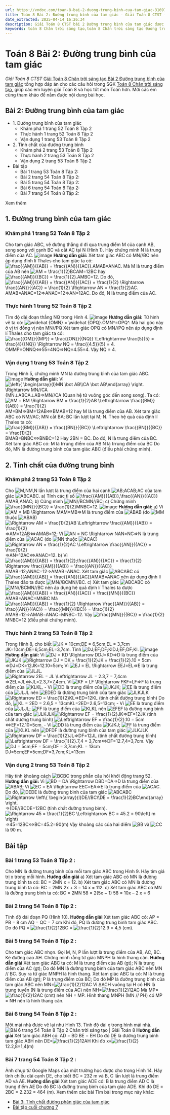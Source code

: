 ```yaml
---
url: https://vndoc.com/toan-8-bai-2-duong-trung-binh-cua-tam-giac-316973
title: Toán 8 Bài 2: Đường trung bình của tam giác - Giải Toán 8 CTST - VnDoc.com
date_extracted: 2025-04-14 16:26:34
description: Giải Toán 8 CTST bài 2 Đường trung bình của tam giác được VnDoc biên soạn lời giải nhằm giúp các em nắm được nội dung được học trong bài, luyện giải Toán 8 hiệu quả.
keywords: toán 8 Chân trời sáng tạo,toán 8 Chân trời sáng tạo Đường trung bình của tam giác,toán lớp 8 Chân trời sáng tạo,giải toán 8 Chân trời sáng tạo,giải sgk toán 8 Chân trời sáng tạo,sgk toán 8 Chân trời sáng tạo,sách giáo khoa toán 8 Chân trời sáng tạo,toán 8 Đường trung bình của tam giác,giải toán 8 ctst,giải toán 8 Đường trung bình của tam giác
---
```


# Toán 8 Bài 2: Đường trung bình của tam giác
 _Giải Toán 8 CTST_
[Giải Toán 8 Chân trời sáng tạo Bài 2 Đường trung bình của tam giác](<https://vndoc.com/toan-8-bai-2-duong-trung-binh-cua-tam-giac-316973>) tổng hợp đáp án cho các câu hỏi trong SGK [Toán 8 Chân trời sáng tạo,](<https://vndoc.com/toan-8-chan-troi-sang-tao>) giúp các em luyện giải Toán 8 và học tốt môn Toán hơn. Mời các em cùng tham khảo để nắm được nội dung bài học.
## Bài 2: Đường trung bình của tam giác
  * 1\. Đường trung bình của tam giác
    * Khám phá 1 trang 52 Toán 8 Tập 2
    * Thực hành 1 trang 52 Toán 8 Tập 2
    * Vận dụng 1 trang 53 Toán 8 Tập 2
  * 2\. Tính chất của đường trung bình
    * Khám phá 2 trang 53 Toán 8 Tập 2
    * Thực hành 2 trang 53 Toán 8 Tập 2
    * Vận dụng 2 trang 53 Toán 8 Tập 2
  * Bài tập
    * Bài 1 trang 53 Toán 8 Tập 2:
    * Bài 2 trang 54 Toán 8 Tập 2:
    * Bài 5 trang 54 Toán 8 Tập 2:
    * Bài 6 trang 54 Toán 8 Tập 2:
    * Bài 7 trang 54 Toán 8 Tập 2:

Xem thêm
## **1\. Đường trung bình của tam giác**
### Khám phá 1 trang 52 Toán 8 Tập 2
Cho tam giác ABC, vẽ đường thẳng d đi qua trung điểm M của cạnh AB, song song với cạnh BC và cắt AC tại N \(Hình 1\). Hãy chứng minh N là trung điểm của AC.
![image](https://i.vdoc.vn/data/image/2025/02/13/1-48.png)
**Hướng dẫn giải:**
Xét tam giác ABC có MN//BC nên áp dụng định lí Thales cho tam giác ta có:
![\\frac{{AM}}{{AB}} = \\frac{{AN}}{{AC}}.](https://i.vdoc.vn/data/image/blank.png)AMAB=ANAC.
Mà M là trung điểm của AB nên ![AM = \\frac{1}{2}BC](https://i.vdoc.vn/data/image/blank.png)AM=12BC hay ![\\frac{{AM}}{{BC}} = \\frac{1}{2}.](https://i.vdoc.vn/data/image/blank.png)AMBC=12.
Do đó, ![\\frac{{AM}}{{AB}} = \\frac{{AN}}{{AC}} = \\frac{1}{2} \\Rightarrow \\frac{{AN}}{{AC}} = \\frac{1}{2} \\Rightarrow AN = \\frac{1}{2}AC.](https://i.vdoc.vn/data/image/blank.png)AMAB=ANAC=12⇒ANAC=12⇒AN=12AC.
Do đó, N là trung điểm của AC.
### Thực hành 1 trang 52 Toán 8 Tập 2
Tìm độ dài đoạn thẳng NQ trong Hình 4.
![image](https://i.vdoc.vn/data/image/2025/02/13/1-49.png)
**Hướng dẫn giải:**
Từ hình vẽ ta có: ![\\widehat {OMN} = \\widehat {OPQ}.](https://i.vdoc.vn/data/image/blank.png)OMN^=OPQ^.
Mà hai góc này ở vị trí đồng vị nên MN//PQ
Xét tam giác OPQ có MN//PQ nên áp dụng định lí Thales cho tam giác ta có:
![\\frac{{OM}}{{MP}} = \\frac{{ON}}{{NQ}} \\Leftrightarrow \\frac{5}{5} = \\frac{4}{{NQ}} \\Rightarrow NQ = \\frac{{4.5}}{5} = 4.](https://i.vdoc.vn/data/image/blank.png)OMMP=ONNQ⇔55=4NQ⇒NQ=4.55=4.
Vậy NQ = 4.
### Vận dụng 1 trang 53 Toán 8 Tập 2
Trong Hình 5, chứng minh MN là đường trung bình của tam giác ABC.
![image](https://i.vdoc.vn/data/image/2025/02/13/1-50.png)
**Hướng dẫn giải:**
Vì ![\\left\\{ \\begin{array}{l}MN \\bot AB\\\\CA \\bot AB\\end{array} \\right. \\Rightarrow MN//CA](https://i.vdoc.vn/data/image/blank.png)\{MN⊥ABCA⊥AB⇒MN//CA \(Quan hệ từ vuông góc đến song song\).
Ta có:
![AM = BM \\Rightarrow BM = \\frac{1}{2}AB \\Leftrightarrow \\frac{{BM}}{{AB}} = \\frac{1}{2}](https://i.vdoc.vn/data/image/blank.png)AM=BM⇒BM=12AB⇔BMAB=12 hay M là trung điểm của AB.
Xét tam giác ABC có NM//AC; MN cắt BA; BC lần lượt tại M; N. Theo hệ quả của định lí Thales ta có:
![\\frac{{BM}}{{AB}} = \\frac{{BN}}{{BC}} \\Leftrightarrow \\frac{{BN}}{{BC}} = \\frac{1}{2}](https://i.vdoc.vn/data/image/blank.png)BMAB=BNBC⇔BNBC=12
Hay 2BN = BC. Do đó, N là trung điểm của BC.
Xét tam giác ABC có:
M là trrung điểm của AB
N là trrung điểm của BC
Do đó, MN là đường trung bình của tam giác ABC \(điều phải chứng minh\).
## 2\. Tính chất của đường trung bình
### Khám phá 2 trang 53 Toán 8 Tập 2
Cho ![M,N](https://i.vdoc.vn/data/image/blank.png)M,N lần lượt là trung điểm của hai cạnh ![AB;AC](https://i.vdoc.vn/data/image/blank.png)AB;AC của tam giác ![ABC](https://i.vdoc.vn/data/image/blank.png)ABC.
a\) Tính các tỉ số ![\\frac{{AM}}{{AB}},\\frac{{AN}}{{AC}}](https://i.vdoc.vn/data/image/blank.png)AMAB,ANAC;
b\) Cứng mình ![MN//BC](https://i.vdoc.vn/data/image/blank.png)MN//BC;
c\) Chứng minh ![\\frac{{MN}}{{BC}} = \\frac{1}{2}](https://i.vdoc.vn/data/image/blank.png)MNBC=12.
![image](https://i.vdoc.vn/data/image/2025/02/13/1-51.png)
**Hướng dẫn giải:**
a\) Vì ![AM = MB \\Rightarrow M](https://i.vdoc.vn/data/image/blank.png)AM=MB⇒M là trung điểm của ![AB](https://i.vdoc.vn/data/image/blank.png)AB \(do ![M](https://i.vdoc.vn/data/image/blank.png)M thuộc ![AB](https://i.vdoc.vn/data/image/blank.png)AB\)
![\\Rightarrow AM = \\frac{1}{2}AB \\Leftrightarrow \\frac{{AM}}{{AB}} = \\frac{1}{2}](https://i.vdoc.vn/data/image/blank.png)⇒AM=12AB⇔AMAB=12;
Vì ![AN = NC \\Rightarrow N](https://i.vdoc.vn/data/image/blank.png)AN=NC⇒N là trung điểm của ![AC](https://i.vdoc.vn/data/image/blank.png)AC \(do ![N](https://i.vdoc.vn/data/image/blank.png)N thuộc ![AC](https://i.vdoc.vn/data/image/blank.png)AC\)
![\\Rightarrow AN = \\frac{1}{2}AC \\Leftrightarrow \\frac{{AN}}{{AC}} = \\frac{1}{2}](https://i.vdoc.vn/data/image/blank.png)⇒AN=12AC⇔ANAC=12.
b\) Vì ![\\frac{{AM}}{{AB}} = \\frac{1}{2};\\frac{{AN}}{{AC}} = \\frac{1}{2} \\Rightarrow \\frac{{AM}}{{AB}} = \\frac{{AN}}{{AC}}](https://i.vdoc.vn/data/image/blank.png)AMAB=12;ANAC=12⇒AMAB=ANAC.
Xét tam giác ![ABC](https://i.vdoc.vn/data/image/blank.png)ABC có ![\\frac{{AM}}{{AB}} = \\frac{{AN}}{{AC}}](https://i.vdoc.vn/data/image/blank.png)AMAB=ANAC nên áp dụng định lí Thales đảo ta được ![MN//BC](https://i.vdoc.vn/data/image/blank.png)MN//BC.
c\) Xét tam giác ![ABC](https://i.vdoc.vn/data/image/blank.png)ABC có ![MN//BC](https://i.vdoc.vn/data/image/blank.png)MN//BC nên áp dụng hệ quả định lí Thales ta được ![\\frac{{AM}}{{AB}} = \\frac{{AN}}{{AC}} = \\frac{{MN}}{{BC}}](https://i.vdoc.vn/data/image/blank.png)AMAB=ANAC=MNBC
Mà ![\\frac{{AM}}{{AB}} = \\frac{1}{2} \\Rightarrow \\frac{{AM}}{{AB}} = \\frac{{AN}}{{AC}} = \\frac{{MN}}{{BC}} = \\frac{1}{2}](https://i.vdoc.vn/data/image/blank.png)AMAB=12⇒AMAB=ANAC=MNBC=12.
Vậy ![\\frac{{MN}}{{BC}} = \\frac{1}{2}](https://i.vdoc.vn/data/image/blank.png)MNBC=12 \(điều phải chứng minh\).
### Thực hành 2 trang 53 Toán 8 Tập 2
Trong Hình 8, cho biết ![JK = 10cm;DE = 6,5cm;EL = 3,7cm](https://i.vdoc.vn/data/image/blank.png)JK=10cm;DE=6,5cm;EL=3,7cm. Tính ![DJ;EF;DF;KI](https://i.vdoc.vn/data/image/blank.png)DJ;EF;DF;KI.
![image](https://i.vdoc.vn/data/image/2025/02/13/1-52.png)
**Hướng dẫn giải:**
Vì ![DJ = KD \\Rightarrow D](https://i.vdoc.vn/data/image/blank.png)DJ=KD⇒D là trung điểm của ![JK](https://i.vdoc.vn/data/image/blank.png)JK
![\\Rightarrow DJ = DK = \\frac{1}{2}JK = \\frac{1}{2}.10 = 5cm](https://i.vdoc.vn/data/image/blank.png)⇒DJ=DK=12JK=12.10=5cm;
Vì ![EJ = EL \\Rightarrow E](https://i.vdoc.vn/data/image/blank.png)EJ=EL⇒E là trung điểm của ![JL](https://i.vdoc.vn/data/image/blank.png)JL.
![\\Rightarrow 2EL = JL \\Leftrightarrow JL = 2.3,7 = 7,4cm](https://i.vdoc.vn/data/image/blank.png)⇒2EL=JL⇔JL=2.3,7=7,4cm.
Vì ![KF = LF \\Rightarrow F](https://i.vdoc.vn/data/image/blank.png)KF=LF⇒F là trung điểm của ![KL](https://i.vdoc.vn/data/image/blank.png)KL.
\- Vì ![D](https://i.vdoc.vn/data/image/blank.png)D là trung điểm của ![JK](https://i.vdoc.vn/data/image/blank.png)JK; ![E](https://i.vdoc.vn/data/image/blank.png)E là trung điểm của ![JL](https://i.vdoc.vn/data/image/blank.png)JL nên ![ED](https://i.vdoc.vn/data/image/blank.png)ED là đường trung bình của tam giác ![JLK](https://i.vdoc.vn/data/image/blank.png)JLK![\\Rightarrow ED = \\frac{1}{2}KL](https://i.vdoc.vn/data/image/blank.png)⇒ED=12KL \(tính chất đường trung bình\)
Do đó, ![KL = 2ED = 2.6,5 = 13cm](https://i.vdoc.vn/data/image/blank.png)KL=2ED=2.6,5=13cm;
\- Vì ![E](https://i.vdoc.vn/data/image/blank.png)E là trung điểm của ![JL](https://i.vdoc.vn/data/image/blank.png)JL; ![F](https://i.vdoc.vn/data/image/blank.png)F là trung điểm của ![KL](https://i.vdoc.vn/data/image/blank.png)KL nên ![EF](https://i.vdoc.vn/data/image/blank.png)EF là đường rung bình của tam giác ![JLK](https://i.vdoc.vn/data/image/blank.png)JLK![\\Rightarrow EF = \\frac{1}{2}JK](https://i.vdoc.vn/data/image/blank.png)⇒EF=12JK \(tính chất đường trung bình\)
![\\Leftrightarrow EF = \\frac{1}{2}.10 = 5cm](https://i.vdoc.vn/data/image/blank.png)⇔EF=12.10=5cm.
\- Vì ![D](https://i.vdoc.vn/data/image/blank.png)D là trung điểm của ![KJ](https://i.vdoc.vn/data/image/blank.png)KJ; ![F](https://i.vdoc.vn/data/image/blank.png)F là trung điểm của ![KL](https://i.vdoc.vn/data/image/blank.png)KL nên ![DF](https://i.vdoc.vn/data/image/blank.png)DF là đường rung bình của tam giác ![JLK](https://i.vdoc.vn/data/image/blank.png)JLK![\\Rightarrow DF = \\frac{1}{2}JL](https://i.vdoc.vn/data/image/blank.png)⇒DF=12JL \(tính chất đường trung bình\)
![\\Leftrightarrow DF = \\frac{1}{2}.7,4 = 3,7cm](https://i.vdoc.vn/data/image/blank.png)⇔DF=12.7,4=3,7cm.
Vậy ![DJ = 5cm;EF = 5cm;DF = 3,7cm;KL = 13cm](https://i.vdoc.vn/data/image/blank.png)DJ=5cm;EF=5cm;DF=3,7cm;KL=13cm
### Vận dụng 2 trang 53 Toán 8 Tập 2
Hãy tính khoảng cách ![BC](https://i.vdoc.vn/data/image/blank.png)BC trong phần câu hỏi khởi động trang 52.
**Hướng dẫn giải:**
Vì ![BD = DA \\Rightarrow D](https://i.vdoc.vn/data/image/blank.png)BD=DA⇒D là trung điểm của ![AB](https://i.vdoc.vn/data/image/blank.png)AB;
Vì ![EC = EA \\Rightarrow E](https://i.vdoc.vn/data/image/blank.png)EC=EA⇒E là trung điểm của ![AC](https://i.vdoc.vn/data/image/blank.png)AC.
Do đó, ![DE](https://i.vdoc.vn/data/image/blank.png)DE là đường trung bình của tam giác ![ABC](https://i.vdoc.vn/data/image/blank.png)ABC
![\\Rightarrow \\left\\{ \\begin{array}{l}DE//BC\\\\DE = \\frac{1}{2}BC\\end{array} \\right.](https://i.vdoc.vn/data/image/blank.png)⇒\{DE//BCDE=12BC \(tính chất đường trung bình\).
![\\Rightarrow 45 = \\frac{1}{2}BC \\Leftrightarrow BC = 45.2 = 90\\left\( m \\right\)](https://i.vdoc.vn/data/image/blank.png)⇒45=12BC⇔BC=45.2=90\(m\)
Vậy khoảng các của hai điểm ![B](https://i.vdoc.vn/data/image/blank.png)B và ![C](https://i.vdoc.vn/data/image/blank.png)C là 90 m.
## **Bài tập**
### **Bài 1 trang 53 Toán 8 Tập 2** :
Cho MN là đường trung bình của mỗi tam giác ABC trong Hình 9. Hãy tìm giá trị x trong mỗi hình.
**Hướng dẫn giải**
a\) Xét tam giác ABC có MN là đường trung bình ta có:
BC = 2MN
x = 12.
b\) Xét tam giác ABC có MN là đường trung bình ta có:
BC = 2MN
2x + 3 = 14
x = 112.
c\) Xét tam giác ABC có MN là đường trung bình ta có:
BC = 2MN
58 = 2\(5x − 1\)
58 = 10x – 2
x = 6
### **Bài 2 trang 54 Toán 8 Tập 2** :
Tính độ dài đoạn PQ \(Hình 10\).
**Hướng dẫn giải**
Xét tam giác ABC có:
AP = PB = 8 cm
AQ = QC = 7 cm
Khi đó, PQ là đường trung bình tam giác ABC.
Do đó PQ = ![\\frac{1}{2}](https://i.vdoc.vn/data/image/blank.png)12BC = ![\\frac{1}{2}](https://i.vdoc.vn/data/image/blank.png)12.9 = 4,5 \(cm\).
### **Bài 5 trang 54 Toán 8 Tập 2** :
Cho tam giác ABC nhọn. Gọi M, N, P lần lượt là trung điểm của AB, AC, BC. Kẻ đường cao AH. Chứng minh rằng tứ giác MNPH là hình thang cân.
**Hướng dẫn giải**
Xét tam giác ABC ta có:
M là trung điểm của AB \(gt\);
N là trung điểm của AC \(gt\);
Do đó MN là đường trung bình của tam giác ABC nên MN // BC.
Suy ra tứ giác MNPH là hình thang.
Xét tam giác ABC ta có:
M là trung điểm của AB \(gt\);
P là trung điểm của BC;
Do đó MP là đường trung bình của tam giác ABC nên MN=![\\frac{1}{2}](https://i.vdoc.vn/data/image/blank.png)12AC
Vì ΔACH vuông tại H có HN là trung tuyến \(N là trung điểm của AC\) nên NH=![\\frac{1}{2}](https://i.vdoc.vn/data/image/blank.png)12AC
Mà MP=![\\frac{1}{2}](https://i.vdoc.vn/data/image/blank.png)12AC \(cmt\) nên NH = MP.
Hình thang MNPH \(MN // PH\) có MP = NH nên là hình thang cân.
### **Bài 6 trang 54 Toán 8 Tập 2** :
Một mái nhà được vẽ lại như Hình 13. Tính độ dài x trong hình mái nhà.
![Bài 6 trang 54 Toán 8 Tập 2 Chân trời sáng tạo | Giải Toán 8](https://i.vdoc.vn/data/image/2024/03/18/bai-6-trang-54-toan-lop-8-tap-2.png)
**Hướng dẫn giải**
Xét tam giác ABH có:
AD = BD
BE = EH
Do đó DE là đường trung bình tam giác ABH nên DE=![\\frac{1}{2}](https://i.vdoc.vn/data/image/blank.png)12AH
Khi đó x=![\\frac{1}{2}](https://i.vdoc.vn/data/image/blank.png)12.2,8=1,4\(m\)
### **Bài 7 trang 54 Toán 8 Tập 2** :
Ảnh chụp từ Google Maps của một trường học được cho trong Hình 14. Hãy tính chiều dài cạnh DE, cho biết BC = 232 m và B, C lần lượt là trung điểm AD và AE.
**Hướng dẫn giải**
Xét tam giác ADE có:
B là trung điểm AD
C là trung điểm AE
Do đó BC là đường trung bình của tam giác ADE.
Khi đó DE = 2BC = 2.232 = 464 \(m\).
Xem thêm các bài Tìm bài trong mục này khác:
  * [Bài 3: Tính chất đường phân giác của tam giác ](</toan-8-bai-3-tinh-chat-duong-phan-giac-cua-tam-giac-325059>)
  * [Bài tập cuối chương 7](</toan-8-chan-troi-sang-tao-bai-tap-cuoi-chuong-7-325061>)

